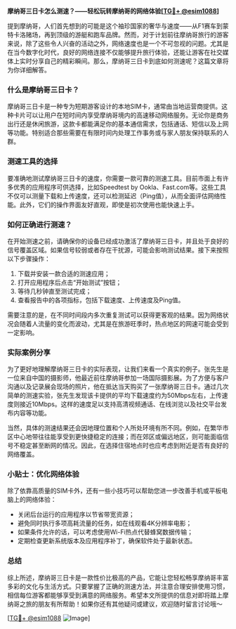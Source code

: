 **摩纳哥三日卡怎么测速？——轻松玩转摩纳哥的网络体验[[TG💪+ @esim1088](https://t.me/s/esim1088)]**

提到摩纳哥，人们首先想到的可能是这个袖珍国家的奢华与速度——从F1赛车到蒙特卡洛赌场，再到顶级的游艇和跑车品牌。然而，对于计划前往摩纳哥旅行的游客来说，除了这些令人兴奋的活动之外，网络速度也是一个不可忽视的问题。尤其是在当今数字化时代，良好的网络连接不仅能够提升旅行体验，还能让游客在社交媒体上实时分享自己的精彩瞬间。那么，摩纳哥三日卡到底如何测速呢？这篇文章将为你详细解答。

### 什么是摩纳哥三日卡？

摩纳哥三日卡是一种专为短期游客设计的本地SIM卡，通常由当地运营商提供。这种卡片可以让用户在短时间内享受摩纳哥境内的高速移动网络服务。无论你是商务出行还是休闲旅游，这款卡都能满足你的基本通信需求，包括通话、短信以及上网等功能。特别适合那些需要在有限时间内处理工作事务或与家人朋友保持联系的人群。

### 测速工具的选择

要准确地测试摩纳哥三日卡的速度，你需要一款可靠的测速工具。目前市面上有许多优秀的应用程序可供选择，比如Speedtest by Ookla、Fast.com等。这些工具不仅可以测量下载和上传速度，还可以检测延迟（Ping值），从而全面评估网络性能。此外，它们的操作界面友好直观，即使是初次使用也能快速上手。

### 如何正确进行测速？

在开始测速之前，请确保你的设备已经成功激活了摩纳哥三日卡，并且处于良好的信号覆盖区域。如果信号较弱或者存在干扰源，可能会影响测试结果。接下来按照以下步骤操作：

1. 下载并安装一款合适的测速应用；
2. 打开应用程序后点击“开始测试”按钮；
3. 等待几秒钟直至测试完成；
4. 查看报告中的各项指标，包括下载速度、上传速度及Ping值。

需要注意的是，在不同时间段内多次重复测试可以获得更客观的结果。因为网络状况会随着人流量的变化而波动，尤其是在旅游旺季时，热点地区的网速可能会受到一定影响。

### 实际案例分享

为了更好地理解摩纳哥三日卡的实际表现，让我们来看一个真实的例子。张先生是一位来自中国的摄影师，他最近前往摩纳哥参加一场国际摄影展。为了方便与客户沟通以及记录展会现场的照片，他在抵达当天购买了一张摩纳哥三日卡。通过几次简单的测速实验，张先生发现该卡提供的平均下载速度约为50Mbps左右，上传速度则接近10Mbps。这样的速度足以支持高清视频通话、在线浏览以及社交平台发布内容等功能。

当然，具体的测速结果还会因地理位置和个人所处环境有所不同。例如，在繁华市区中心地带往往能享受到更快捷稳定的连接；而在郊区或偏远地区，则可能面临信号不稳定甚至断网的情况。因此，在选择住宿地点时也应考虑到附近是否有良好的网络覆盖。

### 小贴士：优化网络体验

除了依靠高质量的SIM卡外，还有一些小技巧可以帮助您进一步改善手机或平板电脑上的网络体验：

- 关闭后台运行的应用程序以节省带宽资源；
- 避免同时执行多项高耗流量的任务，如在线观看4K分辨率电影；
- 如果条件允许的话，可以考虑使用Wi-Fi热点代替蜂窝数据传输；
- 定期检查更新系统版本及应用程序补丁，确保软件处于最新状态。

### 总结

综上所述，摩纳哥三日卡是一款性价比极高的产品，它能让您轻松畅享摩纳哥丰富多彩的文化与生活方式。只要掌握了正确的测速方法，并注意合理安排使用习惯，相信每位游客都能够享受到满意的网络服务。希望本文所提供的信息对即将踏上摩纳哥之旅的朋友有所帮助！如果你还有其他疑问或建议，欢迎随时留言讨论哦～ 

[[TG💪+ @esim1088](https://t.me/s/esim1088) ![Image](https://i.postimg.cc/4NQfJmqS/Snipaste-2025-05-13-00-14-12.png)]